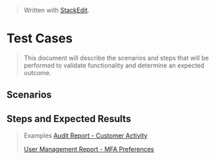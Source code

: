 
> Written with [StackEdit](https://stackedit.io/).
# Test Cases
> This document will describe the scenarios and steps that will be performed to validate functionality and determine an expected outcome.
## Scenarios
## Steps and Expected Results
> Examples
> [Audit Report - Customer Activity](https://github.com/chaswiso/portfolio/blob/main/images/Audit%20Report%20-%20Customer%20Activity%20-%20TestRail.pdf)
> 
> [User Management Report - MFA Preferences](https://github.com/chaswiso/portfolio/blob/main/images/User%20Management%20Report%20-%20MFA%20Preferences%20-%20TestRail.pdf)
<!--stackedit_data:
eyJoaXN0b3J5IjpbLTEzMTg5MTMxNzIsLTM0OTE2NDc2OF19
-->